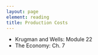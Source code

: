 ```yaml
---
layout: page
element: reading
title: Production Costs
---
```


* Krugman and Wells: Module 22
* The Economy: Ch. 7
